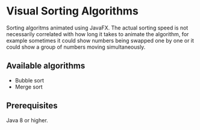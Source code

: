 # Visual Sorting Algorithms

Sorting algoritms animated using JavaFX. The actual sorting speed is not necessarily correlated with how long it takes to animate the algorithm, for example sometimes it could show numbers being swapped one by one or it could show a group of numbers moving simultaneously.

## Available algorithms
- Bubble sort
- Merge sort

## Prerequisites
Java 8 or higher.
